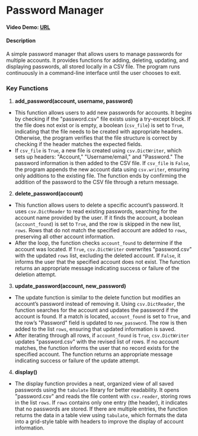 # Password Manager

#### Video Demo: [URL](https://youtu.be/ljezCrUB2ug)

#### Description
A simple password manager that allows users to manage passwords for multiple accounts. It provides functions for adding, deleting, updating, and displaying passwords, all stored locally in a CSV file. The program runs continuously in a command-line interface until the user chooses to exit.

### Key Functions

1. **add_password(account, username, password)**
  - This function allows users to add new passwords for accounts. It begins by checking if the "password.csv" file exists using a try-except block. If the file does not exist or is empty, a boolean (`csv_file`) is set to `True`, indicating that the file needs to be created with appropriate headers. Otherwise, the program verifies that the file structure is correct by checking if the header matches the expected fields.
  - If `csv_file` is `True`, a new file is created using `csv.DictWriter`, which sets up headers: "Account," "Username/email," and "Password." The password information is then added to the CSV file. If `csv_file` is `False`, the program appends the new account data using `csv.writer`, ensuring only additions to the existing file. The function ends by confirming the addition of the password to the CSV file through a return message.

2. **delete_password(account)**
  - This function allows users to delete a specific account’s password. It uses `csv.DictReader` to read existing passwords, searching for the account name provided by the user. If it finds the account, a boolean (`account_found`) is set to `True`, and the row is skipped in the new list, `rows`. Rows that do not match the specified account are added to `rows`, preserving all other account information.
  - After the loop, the function checks `account_found` to determine if the account was located. If `True`, `csv.DictWriter` overwrites "password.csv" with the updated `rows` list, excluding the deleted account. If `False`, it informs the user that the specified account does not exist. The function returns an appropriate message indicating success or failure of the deletion attempt.

3. **update_password(account, new_password)**
  - The update function is similar to the delete function but modifies an account’s password instead of removing it. Using `csv.DictReader`, the function searches for the account and updates the password if the account is found. If a match is located, `account_found` is set to `True`, and the row’s "Password" field is updated to `new_password`. The row is then added to the list `rows`, ensuring that updated information is saved.
  - After iterating through all rows, if `account_found` is `True`, `csv.DictWriter` updates "password.csv" with the revised list of rows. If no account matches, the function informs the user that no record exists for the specified account. The function returns an appropriate message indicating success or failure of the update attempt.

4. **display()**
  - The display function provides a neat, organized view of all saved passwords using the `tabulate` library for better readability. It opens "password.csv" and reads the file content with `csv.reader`, storing rows in the list `rows`. If `rows` contains only one entry (the header), it indicates that no passwords are stored. If there are multiple entries, the function returns the data in a table view using `tabulate`, which formats the data into a grid-style table with headers to improve the display of account information.
